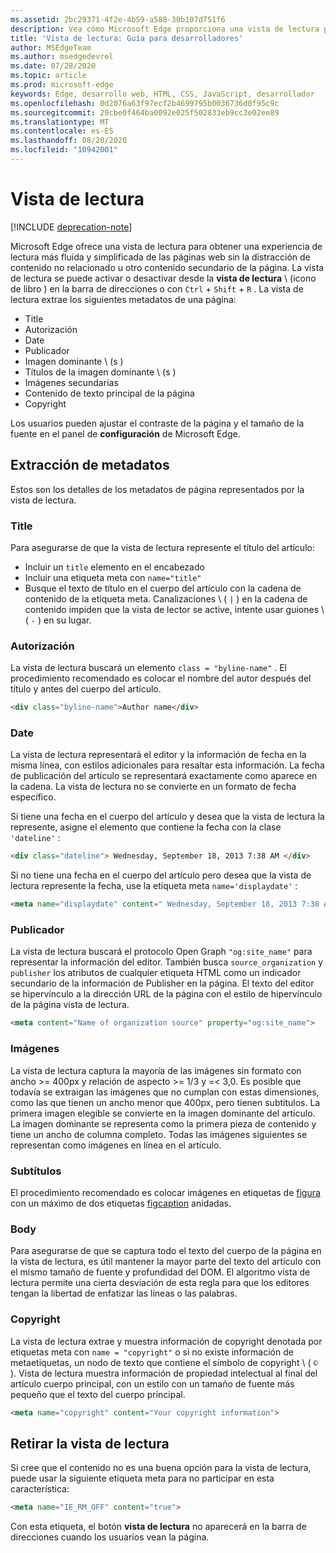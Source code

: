 ```yaml
---
ms.assetid: 2bc29371-4f2e-4b59-a588-30b107d751f6
description: Vea cómo Microsoft Edge proporciona una vista de lectura para las páginas web para habilitar la lectura sin adición.
title: 'Vista de lectura: Guía para desarrolladores'
author: MSEdgeTeam
ms.author: msedgedevrel
ms.date: 07/28/2020
ms.topic: article
ms.prod: microsoft-edge
keywords: Edge, desarrollo web, HTML, CSS, JavaScript, desarrollador
ms.openlocfilehash: 0d2076a63f97ecf2b4699795b0036736d0f95c9c
ms.sourcegitcommit: 29cbe0f464ba0092e025f502833eb9cc3e02ee89
ms.translationtype: MT
ms.contentlocale: es-ES
ms.lasthandoff: 08/20/2020
ms.locfileid: "10942001"
---
```

# Vista de lectura  

[!INCLUDE [deprecation-note](../../includes/legacy-edge-note.md)]  

Microsoft Edge ofrece una vista de lectura para obtener una experiencia de lectura más fluida y simplificada de las páginas web sin la distracción de contenido no relacionado u otro contenido secundario de la página.  La vista de lectura se puede activar o desactivar desde la **vista de lectura** \ (icono de libro \) en la barra de direcciones o con `Ctrl` + `Shift` + `R` .  La vista de lectura extrae los siguientes metadatos de una página:  

*   Title
*   Autorización
*   Date
*   Publicador
*   Imagen dominante \ (s \)
*   Títulos de la imagen dominante \ (s \)
*   Imágenes secundarias
*   Contenido de texto principal de la página
*   Copyright

Los usuarios pueden ajustar el contraste de la página y el tamaño de la fuente en el panel de **configuración** de Microsoft Edge.  

## Extracción de metadatos  

Estos son los detalles de los metadatos de página representados por la vista de lectura.  

### Title  

Para asegurarse de que la vista de lectura represente el título del artículo:  

*   Incluir un `title` elemento en el encabezado  
*   Incluir una etiqueta meta con `name="title"`  
*   Busque el texto de título en el cuerpo del artículo con la cadena de contenido de la etiqueta meta.  Canalizaciones \ ( `|` \) en la cadena de contenido impiden que la vista de lector se active, intente usar guiones \ ( `-` \) en su lugar.  

### Autorización  

La vista de lectura buscará un elemento `class = "byline-name"` .  El procedimiento recomendado es colocar el nombre del autor después del título y antes del cuerpo del artículo.  

```html
<div class="byline-name">Author name</div>
```  

### Date  

La vista de lectura representará el editor y la información de fecha en la misma línea, con estilos adicionales para resaltar esta información.  La fecha de publicación del artículo se representará exactamente como aparece en la cadena.  La vista de lectura no se convierte en un formato de fecha específico.  

Si tiene una fecha en el cuerpo del artículo y desea que la vista de lectura la represente, asigne el elemento que contiene la fecha con la clase `'dateline'` :  

```html
<div class="dateline"> Wednesday, September 18, 2013 7:38 AM </div>
```  

Si no tiene una fecha en el cuerpo del artículo pero desea que la vista de lectura represente la fecha, use la etiqueta meta `name='displaydate'` :  

```html
<meta name="displaydate" content=" Wednesday, September 18, 2013 7:38 AM ">
```  

### Publicador  

La vista de lectura buscará el protocolo Open Graph `"og:site_name"` para representar la información del editor.  También busca `source_organization` y `publisher` los atributos de cualquier etiqueta HTML como un indicador secundario de la información de Publisher en la página.  El texto del editor se hipervínculo a la dirección URL de la página con el estilo de hipervínculo de la página vista de lectura.  

```html
<meta content="Name of organization source" property="og:site_name">
```  

### Imágenes  

La vista de lectura captura la mayoría de las imágenes sin formato con ancho >= 400px y relación de aspecto >= 1/3 y =< 3,0.  Es posible que todavía se extraigan las imágenes que no cumplan con estas dimensiones, como las que tienen un ancho menor que 400px, pero tienen subtítulos.  La primera imagen elegible se convierte en la imagen dominante del artículo.  La imagen dominante se representa como la primera pieza de contenido y tiene un ancho de columna completo.  Todas las imágenes siguientes se representan como imágenes en línea en el artículo.  

### Subtítulos  

El procedimiento recomendado es colocar imágenes en etiquetas de [figura](https://developer.mozilla.org/docs/Web/HTML/Element/figure) con un máximo de dos etiquetas [figcaption](https://developer.mozilla.org/docs/Web/HTML/Element/figcaption) anidadas.  

### Body  

Para asegurarse de que se captura todo el texto del cuerpo de la página en la vista de lectura, es útil mantener la mayor parte del texto del artículo con el mismo tamaño de fuente y profundidad del DOM.  El algoritmo vista de lectura permite una cierta desviación de esta regla para que los editores tengan la libertad de enfatizar las líneas o las palabras.  

### Copyright  

La vista de lectura extrae y muestra información de copyright denotada por etiquetas meta con `name = "copyright"` o si no existe información de metaetiquetas, un nodo de texto que contiene el símbolo de copyright \ ( `©` \).  Vista de lectura muestra información de propiedad intelectual al final del artículo cuerpo principal, con un estilo con un tamaño de fuente más pequeño que el texto del cuerpo principal.  

```html
<meta name="copyright" content="Your copyright information">
```  

## Retirar la vista de lectura  

Si cree que el contenido no es una buena opción para la vista de lectura, puede usar la siguiente etiqueta meta para no participar en esta característica:  

```html
<meta name="IE_RM_OFF" content="true">
```  

Con esta etiqueta, el botón **vista de lectura** no aparecerá en la barra de direcciones cuando los usuarios vean la página.  
